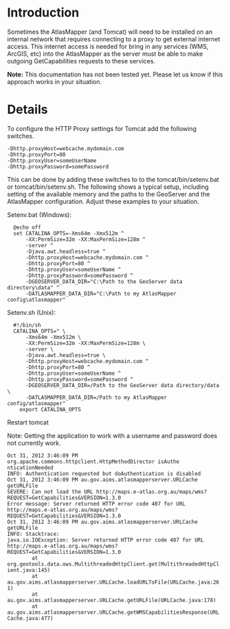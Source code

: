 # Introduction #

Sometimes the AtlasMapper (and Tomcat) will need to be installed on an internal network that requires connecting to a proxy to get external internet access. This internet access is needed for bring in any services (WMS, ArcGIS, etc) into the AtlasMapper as the server must be able to make outgoing GetCapabilities requests to these services.

**Note:** This documentation has not been tested yet. Please let us know if this approach works in your situation.

# Details #

To configure the HTTP Proxy settings for Tomcat add the following switches.
```
-Dhttp.proxyHost=webcache.mydomain.com
-Dhttp.proxyPort=80
-Dhttp.proxyUser=someUserName
-Dhttp.proxyPassword=somePassword
```

This can be done by adding these switches to to the tomcat/bin/setenv.bat or tomcat/bin/setenv.sh. The following shows a typical setup, including setting of the available memory and the paths to the GeoServer and the AtlasMapper configuration. Adjust these examples to your situation.

Setenv.bat (Windows):
```
  @echo off
  set CATALINA_OPTS=-Xms64m -Xmx512m ^
      -XX:PermSize=32m -XX:MaxPermSize=128m ^
      -server ^
      -Djava.awt.headless=true ^
      -Dhttp.proxyHost=webcache.mydomain.com ^
      -Dhttp.proxyPort=80 ^
      -Dhttp.proxyUser=someUserName ^
      -Dhttp.proxyPassword=somePassword ^
      -DGEOSERVER_DATA_DIR="C:\Path to the GeoServer data directory\data" ^
      -DATLASMAPPER_DATA_DIR="C:\Path to my AtlasMapper config\atlasmapper"
```

Setenv.sh (Unix):
```
  #!/bin/sh
  CATALINA_OPTS=" \
      -Xms64m -Xmx512m \
      -XX:PermSize=32m -XX:MaxPermSize=128m \
      -server \
      -Djava.awt.headless=true \
      -Dhttp.proxyHost=webcache.mydomain.com ^
      -Dhttp.proxyPort=80 ^
      -Dhttp.proxyUser=someUserName ^
      -Dhttp.proxyPassword=somePassword ^
      -DGEOSERVER_DATA_DIR=/Path to the GeoServer data directory/data \
      -DATLASMAPPER_DATA_DIR=/Path to my AtlasMapper config/atlasmapper"
    export CATALINA_OPTS
```

Restart tomcat

Note: Getting the application to work with a username and password does not currently work.
```
Oct 31, 2012 3:46:09 PM org.apache.commons.httpclient.HttpMethodDirector isAuthe
nticationNeeded
INFO: Authentication requested but doAuthentication is disabled
Oct 31, 2012 3:46:09 PM au.gov.aims.atlasmapperserver.URLCache getURLFile
SEVERE: Can not load the URL http://maps.e-atlas.org.au/maps/wms?REQUEST=GetCapabilities&VERSION=1.3.0
Error message: Server returned HTTP error code 407 for URL http://maps.e-atlas.org.au/maps/wms?REQUEST=GetCapabilities&VERSION=1.3.0
Oct 31, 2012 3:46:09 PM au.gov.aims.atlasmapperserver.URLCache getURLFile
INFO: Stacktrace:
java.io.IOException: Server returned HTTP error code 407 for URL http://maps.e-atlas.org.au/maps/wms?REQUEST=GetCapabilities&VERSION=1.3.0
        at org.geotools.data.ows.MultithreadedHttpClient.get(MultithreadedHttpCl
ient.java:145)
        at au.gov.aims.atlasmapperserver.URLCache.loadURLToFile(URLCache.java:26
1)
        at au.gov.aims.atlasmapperserver.URLCache.getURLFile(URLCache.java:178)
        at au.gov.aims.atlasmapperserver.URLCache.getWMSCapabilitiesResponse(URL
Cache.java:477)
```